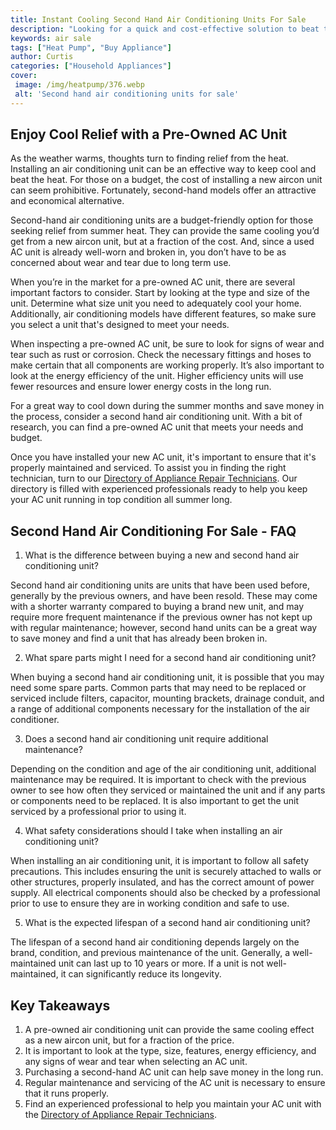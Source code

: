 ```yaml
---
title: Instant Cooling Second Hand Air Conditioning Units For Sale
description: "Looking for a quick and cost-effective solution to beat the summer heat Dont miss this great selection of second hand air conditioning units for sale perfect for providing instant cooling relief"
keywords: air sale
tags: ["Heat Pump", "Buy Appliance"]
author: Curtis
categories: ["Household Appliances"]
cover: 
 image: /img/heatpump/376.webp
 alt: 'Second hand air conditioning units for sale'
---
```

## Enjoy Cool Relief with a Pre-Owned AC Unit 

As the weather warms, thoughts turn to finding relief from the heat. Installing an air conditioning unit can be an effective way to keep cool and beat the heat. For those on a budget, the cost of installing a new aircon unit can seem prohibitive. Fortunately, second-hand models offer an attractive and economical alternative. 

Second-hand air conditioning units are a budget-friendly option for those seeking relief from summer heat. They can provide the same cooling you’d get from a new aircon unit, but at a fraction of the cost. And, since a used AC unit is already well-worn and broken in, you don’t have to be as concerned about wear and tear due to long term use.

When you’re in the market for a pre-owned AC unit, there are several important factors to consider. Start by looking at the type and size of the unit. Determine what size unit you need to adequately cool your home. Additionally, air conditioning models have different features, so make sure you select a unit that's designed to meet your needs. 

When inspecting a pre-owned AC unit, be sure to look for signs of wear and tear such as rust or corrosion. Check the necessary fittings and hoses to make certain that all components are working properly. It’s also important to look at the energy efficiency of the unit. Higher efficiency units will use fewer resources and ensure lower energy costs in the long run. 

For a great way to cool down during the summer months and save money in the process, consider a second hand air conditioning unit. With a bit of research, you can find a pre-owned AC unit that meets your needs and budget. 

Once you have installed your new AC unit, it's important to ensure that it's properly maintained and serviced. To assist you in finding the right technician, turn to our [Directory of Appliance Repair Technicians](./pages/appliance-repair-technicians). Our directory is filled with experienced professionals ready to help you keep your AC unit running in top condition all summer long.

## Second Hand Air Conditioning For Sale - FAQ
1. What is the difference between buying a new and second hand air conditioning unit?

Second hand air conditioning units are units that have been used before, generally by the previous owners, and have been resold. These may come with a shorter warranty compared to buying a brand new unit, and may require more frequent maintenance if the previous owner has not kept up with regular maintenance; however, second hand units can be a great way to save money and find a unit that has already been broken in.

2. What spare parts might I need for a second hand air conditioning unit?

When buying a second hand air conditioning unit, it is possible that you may need some spare parts. Common parts that may need to be replaced or serviced include filters, capacitor, mounting brackets, drainage conduit, and a range of additional components necessary for the installation of the air conditioner.

3. Does a second hand air conditioning unit require additional maintenance?

Depending on the condition and age of the air conditioning unit, additional maintenance may be required. It is important to check with the previous owner to see how often they serviced or maintained the unit and if any parts or components need to be replaced. It is also important to get the unit serviced by a professional prior to using it.

4. What safety considerations should I take when installing an air conditioning unit?

When installing an air conditioning unit, it is important to follow all safety precautions. This includes ensuring the unit is securely attached to walls or other structures, properly insulated, and has the correct amount of power supply. All electrical components should also be checked by a professional prior to use to ensure they are in working condition and safe to use.

5. What is the expected lifespan of a second hand air conditioning unit?

The lifespan of a second hand air conditioning depends largely on the brand, condition, and previous maintenance of the unit. Generally, a well-maintained unit can last up to 10 years or more. If a unit is not well-maintained, it can significantly reduce its longevity.

## Key Takeaways

1. A pre-owned air conditioning unit can provide the same cooling effect as a new aircon unit, but for a fraction of the price. 
2. It is important to look at the type, size, features, energy efficiency, and any signs of wear and tear when selecting an AC unit. 
3. Purchasing a second-hand AC unit can help save money in the long run. 
4. Regular maintenance and servicing of the AC unit is necessary to ensure that it runs properly. 
5. Find an experienced professional to help you maintain your AC unit with the [Directory of Appliance Repair Technicians](./pages/appliance-repair-technicians).
